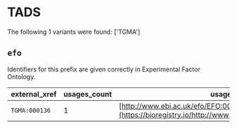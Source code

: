 # TADS

The following 1 variants were found: ['TGMA']

## `efo`

Identifiers for this prefix are given correctly in Experimental Factor Ontology.

| external_xref   |   usages_count | usages                                                                                              |
|-----------------|----------------|-----------------------------------------------------------------------------------------------------|
| `TGMA:000136`   |              1 | [http://www.ebi.ac.uk/efo/EFO:0000965](https://bioregistry.io/http://www.ebi.ac.uk/efo/EFO:0000965) |

